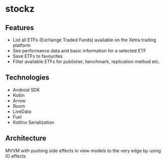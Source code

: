 # stockz

## Features
- List all ETFs (Exchange Traded Funds) available on the Xetra trading platform
- See performance data and basic information for a selected ETF
- Save ETFs to favourites
- Filter available ETFs for publisher, benchmark, replication method etc.

## Technologies
- Android SDK
- Kotlin
- Arrow 
- Room
- LiveData
- Fuel
- Kotlinx Serialization

## Architecture
MVVM with pushing side effects in view models to the very edge by using IO effects